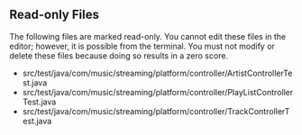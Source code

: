 ## Read-only Files
The following files are marked read-only. You cannot edit these files
in the editor; however, it is possible from the terminal. You must not
modify or delete these files because doing so results in a zero score.

* src/test/java/com/music/streaming/platform/controller/ArtistControllerTest.java
* src/test/java/com/music/streaming/platform/controller/PlayListControllerTest.java
* src/test/java/com/music/streaming/platform/controller/TrackControllerTest.java